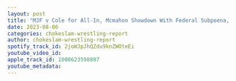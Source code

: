 ```yaml
---
layout: post
title: "MJF v Cole for All-In, Mcmahon Showdown With Federal Subpoena, CM Punk paints The AEW title"
date: 2023-08-06
categories: chokeslam-wrestling-report
author: chokeslam-wrestling-report
spotify_track_id: 2joWJpJhQZdu9knZWOteEi
youtube_video_id: 
apple_track_id: 1000623598897
youtube_metadata: 
---
```

